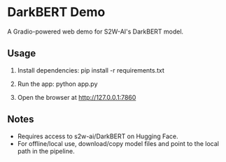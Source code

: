 # DarkBERT Demo

A Gradio-powered web demo for S2W-AI's DarkBERT model.

## Usage

1. Install dependencies:
    pip install -r requirements.txt

2. Run the app:
    python app.py

3. Open the browser at http://127.0.0.1:7860

## Notes

- Requires access to s2w-ai/DarkBERT on Hugging Face.
- For offline/local use, download/copy model files and point to the local path in the pipeline.
